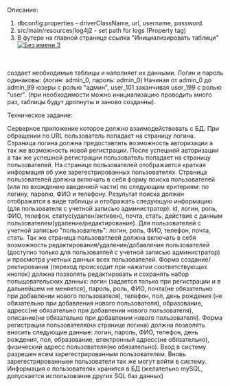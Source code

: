 Описание:

1. dbconfig.properties - driverClassName, url, username, password.
2. src/main/resources/log4j2 - set path for logs 
  (Property  tag)
3. В футере на главной странице ссылка 	"Инициализировать таблици"
<a href='http://postimage.org/' target='_blank'><img src='http://s7.postimg.org/nba5xq6vf/image.png' border='0' alt="Без имени 3" /></a><br /><br /><br />

создает необходимые таблицы и наполняет их данными. Логин и пароль одинаковы: (логин: admin_0, пароль: admin_0)
Начиная от admin_0 до admin_99 юзеры с ролью "админ",  user_101 заканчивая user_199 с ролью "user". 
(при необходимости можно инициализацию проводить много раз, таблицы будут дропнуты и заново созданны).

Техническое задание:

Серверное приложение которое должно взаимодействовать с БД. При обращении по URL пользователь попадает на страницу логина.
Страница логина должна предоставлять возможность авторизации а так же возможность новой регистрации. 
После успешной авторизации а так же успешной регистрации пользователь попадает на страницу пользователей.
На странице пользователей отображается краткая информация об уже зарегестрированных пользователях. Страница пользователей должна включать в себя форму поиска пользователей (или по вхождению введенной части) по следующим критериям: по логину, паролю, ФИО и телефону. 
Результат поиска должен отображатся в виде таблицы и отображать следующую информацию (для пользователя с учетной записью администратор): id, логин, роль, ФИО, телефон, статус(удален/активен), почта, стать, действие с данным пользователем(удаление/редактирование). Для пользователей с учетной записью "пользователь": логин, роль, ФИО, телефон, почта, стать. 
Так же страница пользоватлеей должна включать в себя возможность редактирования/удаления/добавления пользователей (доступно только для пользоватлей с учетной записью администратор) и просмотра учетных данных всех пользователей.
Форма создание/ректирования (переход происходит при нажатии соответствующих кнопок) должна позволять редактировать и сохранять набор польщовательских данных: логин (задается только при регистрации и в дальнейшем не меняется), пароль, роль, ФИО, почта(не обязательно при добавлении нового пользователя), телефон, пол, день рождения (не обязательно при добавления нового пользователя), образование, адресс(не обязательно при добавлении нового пользователя), описание(не обязательно при добавлении нового пользователя).
Форма регистрации пользователя(на странице логина) должна позволять вносить следующие данные: логин, пароль, ФИО, телефон, день рождения, пол, образование, електронный адресс(не обязательно), физический адресс пользователя(не обязательно).
Вход в систему разрешен всем зарегестрированным пользователям. Вновь зарегестрированныен пользователи так же могут войти в систему. 
Информация о пользователях хранится в БД (желательно mySQL, допускается использование других SQL баз данных)
